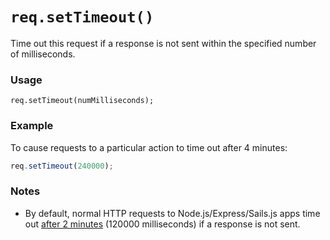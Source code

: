 # `req.setTimeout()`

Time out this request if a response is not sent within the specified number of milliseconds.

### Usage
```usage
req.setTimeout(numMilliseconds);
```


### Example

To cause requests to a particular action to time out after 4 minutes:
```js
req.setTimeout(240000);
```

### Notes

+ By default, normal HTTP requests to Node.js/Express/Sails.js apps time out [after 2 minutes](https://nodejs.org/dist/latest-v8.x/docs/api/http.html#http_server_settimeout_msecs_callback) (120000 milliseconds) if a response is not sent.

<docmeta name="displayName" value="req.setTimeout()">
<docmeta name="pageType" value="method">

